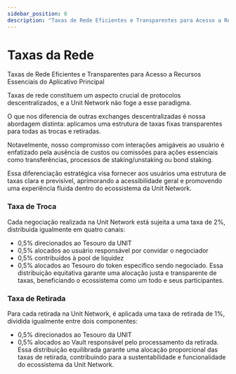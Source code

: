 ```yaml
---
sidebar_position: 8
description: "Taxas de Rede Eficientes e Transparentes para Acesso a Recursos Essenciais do Aplicativo Principal."
---
```


# Taxas da Rede

Taxas de Rede Eficientes e Transparentes para Acesso a Recursos Essenciais do Aplicativo Principal

Taxas de rede constituem um aspecto crucial de protocolos descentralizados, e a Unit Network não foge a esse paradigma.

O que nos diferencia de outras exchanges descentralizadas é nossa abordagem distinta: aplicamos uma estrutura de taxas fixas transparentes para todas as trocas e retiradas.

Notavelmente, nosso compromisso com interações amigáveis ao usuário é enfatizado pela ausência de custos ou comissões para ações essenciais como transferências, processos de staking/unstaking ou bond staking.

Essa diferenciação estratégica visa fornecer aos usuários uma estrutura de taxas clara e previsível, aprimorando a acessibilidade geral e promovendo uma experiência fluida dentro do ecossistema da Unit Network.

### Taxa de Troca

Cada negociação realizada na Unit Network está sujeita a uma taxa de 2%, distribuída igualmente em quatro canais:

- 0,5% direcionados ao Tesouro da UNIT
- 0,5% alocados ao usuário responsável por convidar o negociador
- 0,5% contribuídos à pool de liquidez
- 0,5% alocados ao Tesouro do token específico sendo negociado. Essa distribuição equitativa garante uma alocação justa e transparente de taxas, beneficiando o ecossistema como um todo e seus participantes.

### Taxa de Retirada

Para cada retirada na Unit Network, é aplicada uma taxa de retirada de 1%, dividida igualmente entre dois componentes:

- 0,5% direcionados ao Tesouro da UNIT
- 0,5% alocados ao Vault responsável pelo processamento da retirada.
  Essa distribuição equilibrada garante uma alocação proporcional das taxas de retirada, contribuindo para a sustentabilidade e funcionalidade do ecossistema da Unit Network.
